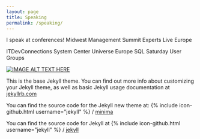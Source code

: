 ```yaml
---
layout: page
title: Speaking
permalink: /speaking/
---
```


I speak at conferences!
Midwest Management Summit
Experts Live Europe

ITDevConnections
System Center Universe Europe
SQL Saturday
User Groups


[![IMAGE ALT TEXT HERE](http://img.youtube.com/vi/GkCMel4kXJA/0.jpg)](https://www.youtube.com/watch?v=GkCMel4kXJA)


This is the base Jekyll theme. You can find out more info about customizing your Jekyll theme, as well as basic Jekyll usage documentation at [jekyllrb.com](https://jekyllrb.com/)

You can find the source code for the Jekyll new theme at:
{% include icon-github.html username="jekyll" %} /
[minima](https://github.com/jekyll/minima)

You can find the source code for Jekyll at
{% include icon-github.html username="jekyll" %} /
[jekyll](https://github.com/jekyll/jekyll)


